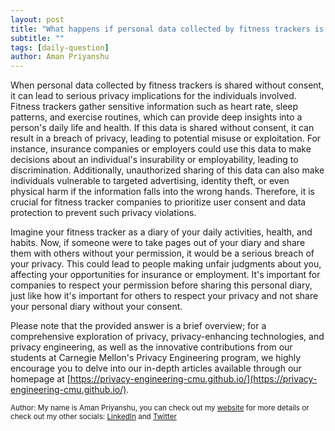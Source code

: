 ```yaml
---
layout: post
title: "What happens if personal data collected by fitness trackers is shared without consent?"
subtitle: ""
tags: [daily-question]
author: Aman Priyanshu
---
```


When personal data collected by fitness trackers is shared without consent, it can lead to serious privacy implications for the individuals involved. Fitness trackers gather sensitive information such as heart rate, sleep patterns, and exercise routines, which can provide deep insights into a person's daily life and health. If this data is shared without consent, it can result in a breach of privacy, leading to potential misuse or exploitation. For instance, insurance companies or employers could use this data to make decisions about an individual's insurability or employability, leading to discrimination. Additionally, unauthorized sharing of this data can also make individuals vulnerable to targeted advertising, identity theft, or even physical harm if the information falls into the wrong hands. Therefore, it is crucial for fitness tracker companies to prioritize user consent and data protection to prevent such privacy violations.

Imagine your fitness tracker as a diary of your daily activities, health, and habits. Now, if someone were to take pages out of your diary and share them with others without your permission, it would be a serious breach of your privacy. This could lead to people making unfair judgments about you, affecting your opportunities for insurance or employment. It's important for companies to respect your permission before sharing this personal diary, just like how it's important for others to respect your privacy and not share your personal diary without your consent.

Please note that the provided answer is a brief overview; for a comprehensive exploration of privacy, privacy-enhancing technologies, and privacy engineering, as well as the innovative contributions from our students at Carnegie Mellon's Privacy Engineering program, we highly encourage you to delve into our in-depth articles available through our homepage at [https://privacy-engineering-cmu.github.io/](https://privacy-engineering-cmu.github.io/).

<small>Author: My name is Aman Priyanshu, you can check out my [website](https://amanpriyanshu.github.io/) for more details or check out my other socials: [LinkedIn](https://www.linkedin.com/in/aman-priyanshu/) and [Twitter](https://twitter.com/AmanPriyanshu6)</small>
